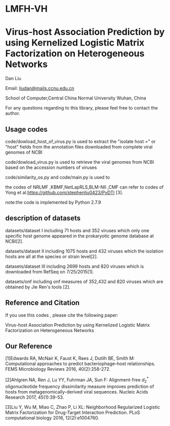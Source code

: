 # LMFH-VH

Virus-host Association Prediction by using Kernelized Logistic Matrix Factorization on Heterogeneous Networks
===========
Dan Liu

Email: liudan@mails.ccnu.edu.cn

School of Computer,Central China Normal University Wuhan, China

For any questions regarding to this library, please feel free to contact the author.

Usage codes
---------------

code/dowload_host_of_virus.py  is used to extract the "isolate host =" or "host" fields from the annotation files downloaded from complete viral genomes of  NCBI

code/dowload_virus.py is used to retrieve the viral genomes from NCBI based on the accession numbers of viruses

code/similarity_os.py and code/main.py is used to

the codes of NRLMF ,KBMF,NetLapRLS,BLM-NII ,CMF can refer to codes of Yong et al.https://github.com/stephenliu0423/PyDTI [3].

note:the code is implemented by Python 2.7.9

 description of datasets
---------------
datasets/dataset I including 71 hosts and 352 viruses which only one specific host genome appeared in the prokaryotic genome database at NCBI[2].

datasets/dataset II including 1075 hosts and 432 viruses which the isolation hosts are all at the species or strain level[2].

datasets/dataset III including 2699 hosts and 820 viruses which is downloaded from RefSeq on 7/25/2015[1].

datasets/onf including onf measures of 352,432 and 820 viruses which are obtained by Jie Ren's tools [2].

Reference and Citation
------------
If you use this codes , please cite the following paper:

Virus-host Association Prediction by using Kernelized Logistic Matrix Factorization on Heterogeneous Networks

Our Reference  
------------
[1]Edwards RA, McNair K, Faust K, Raes J, Dutilh BE, Smith M: Computational approaches to predict bacteriophage–host relationships. FEMS Microbiology Reviews 2016, 40(2):258-272.

[2]Ahlgren NA, Ren J, Lu YY, Fuhrman JA, Sun F: Alignment-free $d_2^*$ oligonucleotide frequency dissimilarity measure improves prediction of hosts from metagenomically-derived viral sequences. Nucleic Acids Research 2017, 45(1):39-53.

[3]Liu Y, Wu M, Miao C, Zhao P, Li XL: Neighborhood Regularized Logistic Matrix Factorization for Drug-Target Interaction Prediction. PLoS computational biology 2016, 12(2):e1004760.

